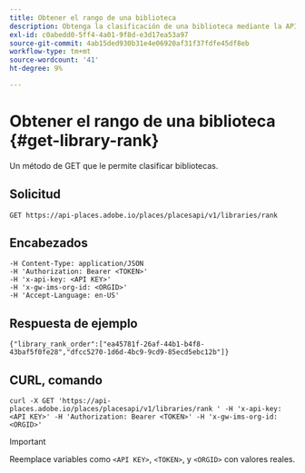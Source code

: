```yaml
---
title: Obtener el rango de una biblioteca
description: Obtenga la clasificación de una biblioteca mediante la API de REST de Places.
exl-id: c0abedd0-5ff4-4a01-9f8d-e3d17ea53a97
source-git-commit: 4ab15ded930b31e4e06920af31f37fdfe45df8eb
workflow-type: tm+mt
source-wordcount: '41'
ht-degree: 9%

---
```


# Obtener el rango de una biblioteca {#get-library-rank}

Un método de GET que le permite clasificar bibliotecas.

## Solicitud

`GET https://api-places.adobe.io/places/placesapi/v1/libraries/rank`

## Encabezados

```
-H Content-Type: application/JSON  
-H 'Authorization: Bearer <TOKEN>'  
-H 'x-api-key: <API KEY>'  
-H 'x-gw-ims-org-id: <ORGID>'  
-H 'Accept-Language: en-US'
```

## Respuesta de ejemplo

```
{"library_rank_order":["ea45781f-26af-44b1-b4f8-43baf5f0fe28","dfcc5270-1d6d-4bc9-9cd9-85ecd5ebc12b"]}
```

## CURL, comando

```
curl -X GET 'https://api-places.adobe.io/places/placesapi/v1/libraries/rank ' -H 'x-api-key: <API KEY>' -H 'Authorization: Bearer <TOKEN>' -H 'x-gw-ims-org-id: <ORGID>'
```

>[!IMPORTANT]
>
>Reemplace variables como `<API KEY>`, `<TOKEN>`, y `<ORGID>` con valores reales.
